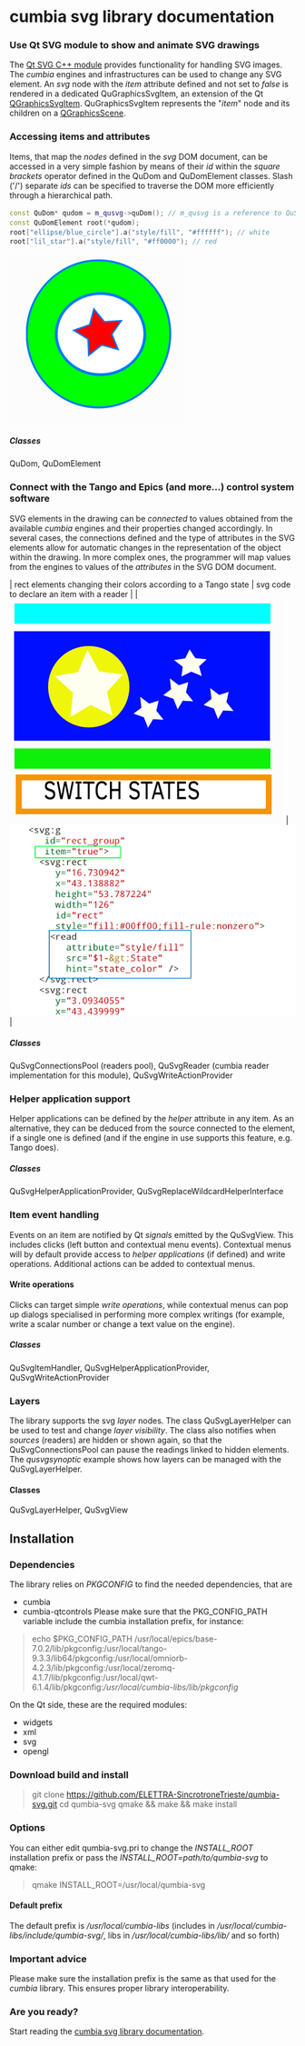 # cumbia svg library documentation

### Use Qt SVG module to show and animate SVG drawings
The <a href="https://doc.qt.io/qt-5/qtsvg-module.html">Qt SVG C++ module</a> provides functionality for handling SVG images. The *cumbia* engines and
infrastructures can be used to change any SVG element.
An *svg* node with the *item* attribute defined and not set to *false* is
rendered in a dedicated QuGraphicsSvgItem, an extension of
the Qt <a href="https://doc.qt.io/qt-5/qgraphicssvgitem.html">QGraphicsSvgItem</a>.
QuGraphicsSvgItem represents the "*item*" node and its children on a
<a href="https://doc.qt.io/qt-5/qgraphicsscene.html">QGraphicsScene</a>.

### Accessing items and attributes
Items, that map the *nodes* defined in the *svg* DOM document, can be
accessed in a very simple fashion by means of their *id* within the *square brackets* operator
defined in the QuDom and QuDomElement classes. Slash ('/') separate *ids* can be
specified to traverse the DOM more efficiently through a hierarchical path.

```cpp
const QuDom* qudom = m_qusvg->quDom(); // m_qusvg is a reference to QuSvg
const QuDomElement root(*qudom);
root["ellipse/blue_circle"].a("style/fill", "#ffffff"); // white
root["lil_star"].a("style/fill", "#ff0000"); // red
```

![Fig 1. Items after changing style/fill property](screenshots/svg_circle_attributes_access.png "Fig 1. Items after changing style/fill property")

##### Classes
QuDom, QuDomElement

### Connect with the Tango and Epics (and more...) control system software
SVG elements in the drawing can be *connected* to values obtained from the available *cumbia* engines and their properties changed accordingly.
In several cases, the connections defined and the type of attributes in the SVG elements allow for automatic changes in the representation of 
the object within the drawing. In more complex ones, the programmer will map values from the engines to values of the *attributes* in the SVG
DOM document.

| rect elements changing their colors according to a Tango state  | svg code to declare an item with a reader                     |
| ![rect elements changing their colors according to a Tango state](screenshots/svg_demo.gif) | ![svg code snippet](screenshots/svg_read_src.png) |

##### Classes
QuSvgConnectionsPool (readers pool), QuSvgReader (cumbia reader implementation for this module), QuSvgWriteActionProvider

### Helper application support
Helper applications can be defined by the *helper* attribute in any item. As an alternative, they can be deduced from the source connected to the element, if 
a single one is defined (and if the engine in use supports this feature, e.g. Tango does).

##### Classes
QuSvgHelperApplicationProvider, QuSvgReplaceWildcardHelperInterface

### Item event handling
Events on an item are notified by Qt *signals* emitted by the QuSvgView. This includes clicks
(left button and contextual menu events). Contextual
menus will by default provide access to *helper applications* (if defined) and
write operations.
Additional actions can be added to contextual menus.

#### Write operations
Clicks can target simple *write operations*, while contextual
menus can pop up dialogs specialised in performing more complex writings
(for example, write a scalar number or change a text value on the engine).

##### Classes
QuSvgItemHandler, QuSvgHelperApplicationProvider, QuSvgWriteActionProvider


### Layers
The library supports the svg *layer* nodes. The class QuSvgLayerHelper can be used
to test and change *layer visibility*. The class also notifies when *sources*
(readers) are hidden or shown again, so that the QuSvgConnectionsPool can pause the
readings linked to hidden elements. The *qusvgsynoptic* example shows how layers can
be managed with the QuSvgLayerHelper.

#### Classes
QuSvgLayerHelper, QuSvgView

## Installation

### Dependencies

The library relies on *PKGCONFIG* to find the needed dependencies, that are
- cumbia
- cumbia-qtcontrols
Please make sure that the PKG_CONFIG_PATH variable include the cumbia installation prefix, for instance:

> echo $PKG_CONFIG_PATH 
> /usr/local/epics/base-7.0.2/lib/pkgconfig:/usr/local/tango-9.3.3/lib64/pkgconfig:/usr/local/omniorb-4.2.3/lib/pkgconfig:/usr/local/zeromq-4.1.7/lib/pkgconfig:/usr/local/qwt-6.1.4/lib/pkgconfig:*/usr/local/cumbia-libs/lib/pkgconfig*


On the Qt side, these are the required modules:
- widgets
- xml
- svg
- opengl

### Download build and install

> git clone https://github.com/ELETTRA-SincrotroneTrieste/qumbia-svg.git
> cd qumbia-svg
> qmake && make && make install

### Options
You can either edit qumbia-svg.pri to change the *INSTALL_ROOT* installation prefix or pass the *INSTALL_ROOT=path/to/qumbia-svg* to qmake:

> qmake INSTALL_ROOT=/usr/local/qumbia-svg

#### Default prefix

The default prefix is */usr/local/cumbia-libs* (includes in */usr/local/cumbia-libs/include/qumbia-svg/*, libs in */usr/local/cumbia-libs/lib/* and so forth)

### Important advice

Please make sure the installation prefix is the same as that used for the *cumbia* library. This ensures proper library interoperability.

### Are you ready?
 
Start reading the <a href="html/index.html">cumbia svg library documentation</a>.

